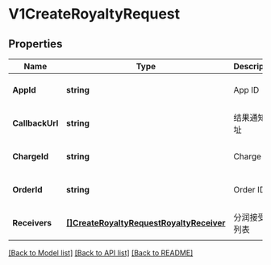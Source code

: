 # V1CreateRoyaltyRequest

## Properties
Name | Type | Description | Notes
------------ | ------------- | ------------- | -------------
**AppId** | **string** | App ID | [optional] [default to null]
**CallbackUrl** | **string** | 结果通知地址 | [optional] [default to null]
**ChargeId** | **string** | Charge ID | [optional] [default to null]
**OrderId** | **string** | Order ID | [optional] [default to null]
**Receivers** | [**[]CreateRoyaltyRequestRoyaltyReceiver**](CreateRoyaltyRequestRoyaltyReceiver.md) | 分润接受方列表 | [optional] [default to null]

[[Back to Model list]](../README.md#documentation-for-models) [[Back to API list]](../README.md#documentation-for-api-endpoints) [[Back to README]](../README.md)


